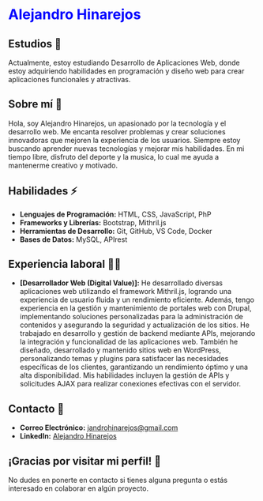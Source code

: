 # <span style="color:blue;">Alejandro Hinarejos</span>

## Estudios 📘
Actualmente, estoy estudiando Desarrollo de Aplicaciones Web, donde estoy adquiriendo habilidades en programación y diseño web para crear aplicaciones funcionales y atractivas.

## Sobre mí 🥸
Hola, soy Alejandro Hinarejos, un apasionado por la tecnología y el desarrollo web. Me encanta resolver problemas y crear soluciones innovadoras que mejoren la experiencia de los usuarios. Siempre estoy buscando aprender nuevas tecnologías y mejorar mis habilidades. En mi tiempo libre, disfruto del deporte y la musica, lo cual me ayuda a mantenerme creativo y motivado.

## Habilidades ⚡
- **Lenguajes de Programación:** HTML, CSS, JavaScript, PhP
- **Frameworks y Librerías:** Bootstrap, Mithril.js
- **Herramientas de Desarrollo:** Git, GitHub, VS Code, Docker
- **Bases de Datos:** MySQL, APIrest

## Experiencia laboral 👨‍💼
- **[Desarrollador Web (Digital Value)]:** He desarrollado diversas aplicaciones web utilizando el framework Mithril.js, logrando una experiencia de usuario fluida y un rendimiento eficiente. Además, tengo experiencia en la gestión y mantenimiento de portales web con Drupal, implementando soluciones personalizadas para la administración de contenidos y asegurando la seguridad y actualización de los sitios. He trabajado en desarrollo y gestión de backend mediante APIs, mejorando la integración y funcionalidad de las aplicaciones web. También he diseñado, desarrollado y mantenido sitios web en WordPress, personalizando temas y plugins para satisfacer las necesidades específicas de los clientes, garantizando un rendimiento óptimo y una alta disponibilidad. Mis habilidades incluyen la gestión de APIs y solicitudes AJAX para realizar conexiones efectivas con el servidor.

## Contacto 📩
- **Correo Electrónico:** [jandrohinarejos@gmail.com](mailto:jandrohinarejos@gmail.com)
- **LinkedIn:** [Alejandro Hinarejos](https://www.linkedin.com/in/alejandro-hinarejos-gonzalez-0b7982276/)

## ¡Gracias por visitar mi perfil! 🫶
No dudes en ponerte en contacto si tienes alguna pregunta o estás interesado en colaborar en algún proyecto.

